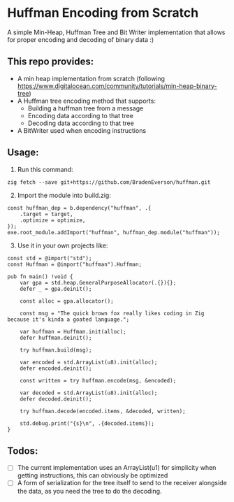 # Huffman Encoding from Scratch

A simple Min-Heap, Huffman Tree and Bit Writer implementation that allows for proper encoding and decoding of binary data :)

## This repo provides:

- A min heap implementation from scratch (following https://www.digitalocean.com/community/tutorials/min-heap-binary-tree)
- A Huffman tree encoding method that supports:
    - Building a huffman tree from a message
    - Encoding data according to that tree
    - Decoding data according to that tree
- A BitWriter used when encoding instructions

## Usage:

1. Run this command:

`zig fetch --save git+https://github.com/BradenEverson/huffman.git`

2. Import the module into build.zig:

```zig
const huffman_dep = b.dependency("huffman", .{
    .target = target,
    .optimize = optimize,
});
exe.root_module.addImport("huffman", huffman_dep.module("huffman"));
```

3. Use it in your own projects like:

```zig
const std = @import("std");
const Huffman = @import("huffman").Huffman;

pub fn main() !void {
    var gpa = std.heap.GeneralPurposeAllocator(.{}){};
    defer _ = gpa.deinit();

    const alloc = gpa.allocator();

    const msg = "The quick brown fox really likes coding in Zig because it's kinda a goated language.";

    var huffman = Huffman.init(alloc);
    defer huffman.deinit();

    try huffman.build(msg);

    var encoded = std.ArrayList(u8).init(alloc);
    defer encoded.deinit();

    const written = try huffman.encode(msg, &encoded);

    var decoded = std.ArrayList(u8).init(alloc);
    defer decoded.deinit();

    try huffman.decode(encoded.items, &decoded, written);

    std.debug.print("{s}\n", .{decoded.items});
}
```

## Todos:

- [ ] The current implementation uses an ArrayList(u1) for simplicity when getting instructions, this can obviously be optimized
- [ ] A form of serialization for the tree itself to send to the receiver alongside the data, as you need the tree to do the decoding.
